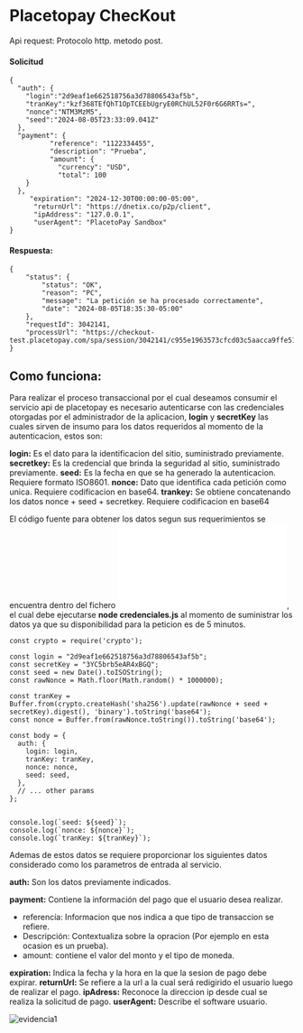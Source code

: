 # Placetopay ChecKout
Api request: 
Protocolo http.
metodo post.

#### Solicitud
```
{
  "auth": {
    "login":"2d9eaf1e662518756a3d78806543af5b",
    "tranKey":"kzf368TEfQhT1OpTCEEbUgryE0RChUL52F0r6G6RRTs=",
    "nonce":"NTM3MzM5",
    "seed":"2024-08-05T23:33:09.041Z"
  },
  "payment": {
          "reference": "1122334455",
          "description": "Prueba",
          "amount": {
            "currency": "USD",
            "total": 100
    }
  },
     "expiration": "2024-12-30T00:00:00-05:00",
      "returnUrl": "https://dnetix.co/p2p/client",
      "ipAddress": "127.0.0.1",
      "userAgent": "PlacetoPay Sandbox"
}
```
#### Respuesta: 
```
{
    "status": {
        "status": "OK",
        "reason": "PC",
        "message": "La petición se ha procesado correctamente",
        "date": "2024-08-05T18:35:30-05:00"
    },
    "requestId": 3042141,
    "processUrl": "https://checkout-test.placetopay.com/spa/session/3042141/c955e1963573cfcd03c5aacca9ffe510"
}
```
## Como funciona:

Para realizar el proceso transaccional por el cual deseamos consumir el servicio api de placetopay es necesario autenticarse con las credenciales otorgadas por el administrador de la aplicacion, **login** y **secretKey** las cuales sirven de insumo para los datos requeridos al momento de la autenticacion, estos son:

**login:** Es el dato para la identificacion del sitio, suministrado previamente.
**secretkey:** Es la credencial que brinda la seguridad al sitio, suministrado previamente.
**seed:** Es la fecha en que se ha generado la autenticacion. Requiere formato ISO8601.
**nonce:** Dato que identifica cada petición como unica. Requiere codificacion en base64.
**trankey:** Se obtiene concatenando los datos nonce + seed + secretkey. Requiere codificacion en base64

El código fuente para obtener los datos segun sus requerimientos se encuentra dentro del fichero ![fichero](credenciales.js), el cual debe ejecutarse **node credenciales.js** al momento de suministrar los datos ya que su disponibilidad para la peticion es de 5 minutos. 

```
const crypto = require('crypto');

const login = "2d9eaf1e662518756a3d78806543af5b";
const secretKey = "3YC5brb5eAR4xBGQ";
const seed = new Date().toISOString();
const rawNonce = Math.floor(Math.random() * 1000000);

const tranKey = Buffer.from(crypto.createHash('sha256').update(rawNonce + seed + secretKey).digest(), 'binary').toString('base64');
const nonce = Buffer.from(rawNonce.toString()).toString('base64');

const body = {
  auth: {
    login: login,
    tranKey: tranKey,
    nonce: nonce,
    seed: seed,
  },
  // ... other params
};


console.log(`seed: ${seed}`);
console.log(`nonce: ${nonce}`);
console.log(`tranKey: ${tranKey}`);
```

Ademas de estos datos se requiere proporcionar los siguientes datos considerado como los parametros de entrada al servicio.

**auth:** Son los datos previamente indicados.

**payment:** Contiene la información del pago que el usuario desea realizar.
 
- referencía: Informacion que nos indica a que tipo de transaccion se refiere. 
- Descripción: Contextualiza sobre la opracion (Por ejemplo en esta ocasion es un prueba).
- amount: contiene el valor del monto y el tipo de moneda.


**expiration:** Indica la fecha y la hora en la que la sesion de pago debe expirar.
**returnUrl:** Se refiere a la url a la cual será redigirido el usuario luego de realizar el pago.
**ipAdress:** Reconoce la direccion ip desde cual se realiza la solicitud de pago.
**userAgent:** Describe el software usuario.
 



![evidencia1](/evidencia1.png)